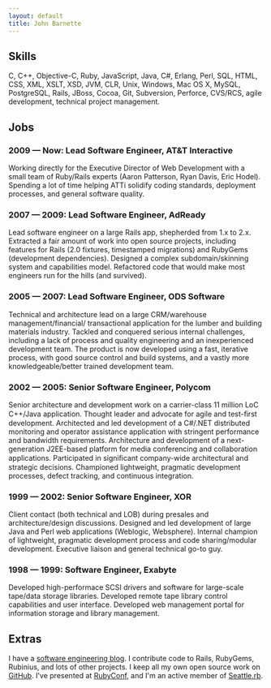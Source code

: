 ```yaml
---
layout: default
title: John Barnette
---
```


## Skills

C, C++, Objective-C, Ruby, JavaScript, Java, C#, Erlang, Perl, SQL,
HTML, CSS, XML, XSLT, XSD, JVM, CLR, Unix, Windows, Mac OS X, MySQL,
PostgreSQL, Rails, JBoss, Cocoa, Git, Subversion, Perforce, CVS/RCS,
agile development, technical project management.

## Jobs

### 2009 &mdash; Now: Lead Software Engineer, AT&T Interactive

Working directly for the Executive Director of Web Development with a
small team of Ruby/Rails experts (Aaron Patterson, Ryan Davis, Eric
Hodel). Spending a lot of time helping ATTi solidify coding standards,
deployment processes, and general software quality.

### 2007 &mdash; 2009: Lead Software Engineer, AdReady

Lead software engineer on a large Rails app, shepherded from 1.x to
2.x. Extracted a fair amount of work into open source projects,
including features for Rails (2.0 fixtures, timestamped migrations)
and RubyGems (development dependencies). Designed a complex
subdomain/skinning system and capabilities model. Refactored code that
would make most engineers run for the hills (and survived).

### 2005 &mdash; 2007: Lead Software Engineer, ODS Software

Technical and architecture lead on a large CRM/warehouse
management/financial/ transactional application for the lumber and
building materials industry. Tackled and conquered serious internal
challenges, including a lack of process and quality engineering and an
inexperienced development team. The product is now developed using a
fast, iterative process, with good source control and build systems,
and a vastly more knowledgeable/better trained development team.

### 2002 &mdash; 2005: Senior Software Engineer, Polycom

Senior architecture and development work on a carrier-class 11 million
LoC C++/Java application. Thought leader and advocate for agile and
test-ﬁrst development. Architected and led development of a C#/.NET
distributed monitoring and operator assistance application with
stringent performance and bandwidth requirements. Architecture and
development of a next-generation J2EE-based platform for media
conferencing and collaboration applications. Participated in
signiﬁcant company-wide architectural and strategic
decisions. Championed lightweight, pragmatic development processes,
defect tracking, and continuous integration.

### 1999 &mdash; 2002: Senior Software Engineer, XOR

Client contact (both technical and LOB) during presales and
architecture/design discussions. Designed and led development of large
Java and Perl web applications (Weblogic, Websphere). Internal
champion of lightweight, pragmatic development process and code
sharing/modular development. Executive liaison and general technical
go-to guy.

### 1998 &mdash; 1999: Software Engineer, Exabyte

Developed high-performace SCSI drivers and software for large-scale
tape/data storage libraries. Developed remote tape library control
capabilities and user interface. Developed web management portal for
information storage and library management.

## Extras

I have a [software engineering blog](http://jbarnette.com). I
contribute code to Rails, RubyGems, Rubinius, and lots of other
projects. I keep all my own open source work on
[GitHub](http://github.com/jbarnette). I've presented at
[RubyConf](http://rubyconf.org), and I'm an active member of
[Seattle.rb](http://seattlerb.org).
